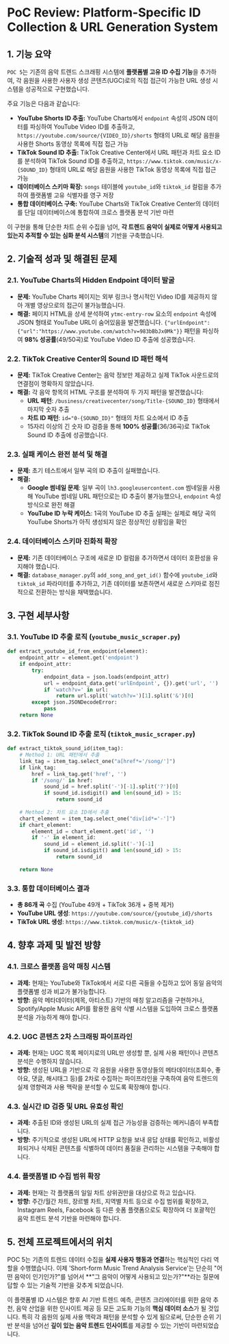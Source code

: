 # PoC Review: Platform-Specific ID Collection & URL Generation System

## 1. 기능 요약

`POC 5`는 기존의 음악 트렌드 스크래핑 시스템에 **플랫폼별 고유 ID 수집 기능**을 추가하여, 각 음원을 사용한 사용자 생성 콘텐츠(UGC)로의 직접 접근이 가능한 URL 생성 시스템을 성공적으로 구현했습니다.

주요 기능은 다음과 같습니다:
- **YouTube Shorts ID 추출:** YouTube Charts에서 `endpoint` 속성의 JSON 데이터를 파싱하여 YouTube Video ID를 추출하고, `https://youtube.com/source/{VIDEO_ID}/shorts` 형태의 URL로 해당 음원을 사용한 Shorts 동영상 목록에 직접 접근 가능
- **TikTok Sound ID 추출:** TikTok Creative Center에서 URL 패턴과 차트 요소 ID를 분석하여 TikTok Sound ID를 추출하고, `https://www.tiktok.com/music/x-{SOUND_ID}` 형태의 URL로 해당 음원을 사용한 TikTok 동영상 목록에 직접 접근 가능
- **데이터베이스 스키마 확장:** `songs` 테이블에 `youtube_id`와 `tiktok_id` 컬럼을 추가하여 플랫폼별 고유 식별자를 영구 저장
- **통합 데이터베이스 구축:** YouTube Charts와 TikTok Creative Center의 데이터를 단일 데이터베이스에 통합하여 크로스 플랫폼 분석 기반 마련

이 구현을 통해 단순한 차트 순위 수집을 넘어, **각 트렌드 음악이 실제로 어떻게 사용되고 있는지 추적할 수 있는 심화 분석 시스템**의 기반을 구축했습니다.

## 2. 기술적 성과 및 해결된 문제

### 2.1. YouTube Charts의 Hidden Endpoint 데이터 발굴
- **문제:** YouTube Charts 페이지는 외부 링크나 명시적인 Video ID를 제공하지 않아 개별 영상으로의 접근이 불가능했습니다.
- **해결:** 페이지 HTML을 상세 분석하여 `ytmc-entry-row` 요소의 `endpoint` 속성에 JSON 형태로 YouTube URL이 숨어있음을 발견했습니다. `{"urlEndpoint":{"url":"https://www.youtube.com/watch?v=983bBbJx0Mk"}}` 패턴을 파싱하여 **98% 성공률**(49/50곡)로 YouTube Video ID 추출에 성공했습니다.

### 2.2. TikTok Creative Center의 Sound ID 패턴 해석
- **문제:** TikTok Creative Center는 음악 정보만 제공하고 실제 TikTok 사운드로의 연결점이 명확하지 않았습니다.
- **해결:** 각 음악 항목의 HTML 구조를 분석하여 두 가지 패턴을 발견했습니다:
  - **URL 패턴**: `/business/creativecenter/song/Title-{SOUND_ID}` 형태에서 마지막 숫자 추출
  - **차트 ID 패턴**: `id="0-{SOUND_ID}"` 형태의 차트 요소에서 ID 추출
  - 15자리 이상의 긴 숫자 ID 검증을 통해 **100% 성공률**(36/36곡)로 TikTok Sound ID 추출에 성공했습니다.

### 2.3. 실패 케이스 완전 분석 및 해결
- **문제:** 초기 테스트에서 일부 곡의 ID 추출이 실패했습니다.
- **해결:** 
  - **Google 썸네일 문제**: 일부 곡이 `lh3.googleusercontent.com` 썸네일을 사용해 YouTube 썸네일 URL 패턴으로는 ID 추출이 불가능했으나, `endpoint` 속성 방식으로 완전 해결
  - **YouTube ID 누락 케이스**: 1곡의 YouTube ID 추출 실패는 실제로 해당 곡의 YouTube Shorts가 아직 생성되지 않은 정상적인 상황임을 확인

### 2.4. 데이터베이스 스키마 진화적 확장
- **문제:** 기존 데이터베이스 구조에 새로운 ID 컬럼을 추가하면서 데이터 호환성을 유지해야 했습니다.
- **해결:** `database_manager.py`의 `add_song_and_get_id()` 함수에 `youtube_id`와 `tiktok_id` 파라미터를 추가하고, 기존 데이터를 보존하면서 새로운 스키마로 점진적으로 전환하는 방식을 채택했습니다.

## 3. 구현 세부사항

### 3.1. YouTube ID 추출 로직 (`youtube_music_scraper.py`)
```python
def extract_youtube_id_from_endpoint(element):
    endpoint_attr = element.get('endpoint')
    if endpoint_attr:
        try:
            endpoint_data = json.loads(endpoint_attr)
            url = endpoint_data.get('urlEndpoint', {}).get('url', '')
            if 'watch?v=' in url:
                return url.split('watch?v=')[1].split('&')[0]
        except json.JSONDecodeError:
            pass
    return None
```

### 3.2. TikTok Sound ID 추출 로직 (`tiktok_music_scraper.py`)
```python
def extract_tiktok_sound_id(item_tag):
    # Method 1: URL 패턴에서 추출
    link_tag = item_tag.select_one("a[href*='/song/']")
    if link_tag:
        href = link_tag.get('href', '')
        if '/song/' in href:
            sound_id = href.split('-')[-1].split('?')[0]
            if sound_id.isdigit() and len(sound_id) > 15:
                return sound_id
    
    # Method 2: 차트 요소 ID에서 추출
    chart_element = item_tag.select_one("div[id*='-']")
    if chart_element:
        element_id = chart_element.get('id', '')
        if '-' in element_id:
            sound_id = element_id.split('-')[-1]
            if sound_id.isdigit() and len(sound_id) > 15:
                return sound_id
    
    return None
```

### 3.3. 통합 데이터베이스 결과
- **총 86개 곡** 수집 (YouTube 49개 + TikTok 36개 + 중복 제거)
- **YouTube URL 생성**: `https://youtube.com/source/{youtube_id}/shorts`
- **TikTok URL 생성**: `https://www.tiktok.com/music/x-{tiktok_id}`

## 4. 향후 과제 및 발전 방향

### 4.1. 크로스 플랫폼 음악 매칭 시스템
- **과제:** 현재는 YouTube와 TikTok에서 서로 다른 곡들을 수집하고 있어 동일 음악의 플랫폼별 성과 비교가 불가능합니다.
- **방향:** 음악 메타데이터(제목, 아티스트) 기반의 매칭 알고리즘을 구현하거나, Spotify/Apple Music API를 활용한 음악 식별 시스템을 도입하여 크로스 플랫폼 분석을 가능하게 해야 합니다.

### 4.2. UGC 콘텐츠 2차 스크래핑 파이프라인
- **과제:** 현재는 UGC 목록 페이지로의 URL만 생성할 뿐, 실제 사용 패턴이나 콘텐츠 분석은 수행하지 않습니다.
- **방향:** 생성된 URL을 기반으로 각 음원을 사용한 동영상들의 메타데이터(조회수, 좋아요, 댓글, 해시태그 등)를 2차로 수집하는 파이프라인을 구축하여 음악 트렌드의 실제 영향력과 사용 맥락을 분석할 수 있도록 확장해야 합니다.

### 4.3. 실시간 ID 검증 및 URL 유효성 확인
- **과제:** 추출된 ID와 생성된 URL의 실제 접근 가능성을 검증하는 메커니즘이 부족합니다.
- **방향:** 주기적으로 생성된 URL에 HTTP 요청을 보내 응답 상태를 확인하고, 비활성화되거나 삭제된 콘텐츠를 식별하여 데이터 품질을 관리하는 시스템을 구축해야 합니다.

### 4.4. 플랫폼별 ID 수집 범위 확장
- **과제:** 현재는 각 플랫폼의 일일 차트 상위권만을 대상으로 하고 있습니다.
- **방향:** 주간/월간 차트, 장르별 차트, 지역별 차트 등으로 수집 범위를 확장하고, Instagram Reels, Facebook 등 다른 숏폼 플랫폼으로도 확장하여 더 포괄적인 음악 트렌드 분석 기반을 마련해야 합니다.

## 5. 전체 프로젝트에서의 위치

POC 5는 기존의 트렌드 데이터 수집을 **실제 사용자 행동과 연결**하는 핵심적인 다리 역할을 수행했습니다. 이제 'Short-form Music Trend Analysis Service'는 단순히 "어떤 음악이 인기인가?"를 넘어서 **"그 음악이 어떻게 사용되고 있는가?"**라는 질문에 답할 수 있는 기술적 기반을 갖추게 되었습니다.

이 플랫폼별 ID 시스템은 향후 AI 기반 트렌드 예측, 콘텐츠 크리에이터를 위한 음악 추천, 음악 산업을 위한 인사이트 제공 등 모든 고도화 기능의 **핵심 데이터 소스**가 될 것입니다. 특히 각 음원의 실제 사용 맥락과 패턴을 분석할 수 있게 됨으로써, 단순한 순위 기반 분석을 넘어선 **깊이 있는 음악 트렌드 인사이트**를 제공할 수 있는 기반이 마련되었습니다.
